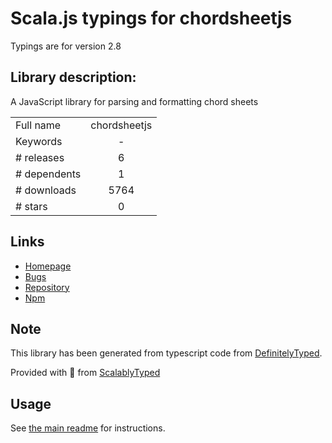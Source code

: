 
# Scala.js typings for chordsheetjs

Typings are for version 2.8

## Library description:
A JavaScript library for parsing and formatting chord sheets

|                    |                 |
| ------------------ | :-------------: |
| Full name          | chordsheetjs |
| Keywords           | - |
| # releases         | 6 |
| # dependents       | 1 |
| # downloads        | 5764 |
| # stars            | 0 |

## Links
- [Homepage](https://github.com/martijnversluis/ChordSheetJS)
- [Bugs](https://github.com/martijnversluis/ChordSheetJS/issues)
- [Repository](https://github.com/martijnversluis/ChordSheetJS)
- [Npm](https://www.npmjs.com/package/chordsheetjs)
    


## Note
This library has been generated from typescript code from [DefinitelyTyped](https://definitelytyped.org).

Provided with :purple_heart: from [ScalablyTyped](https://github.com/oyvindberg/ScalablyTyped)

## Usage
See [the main readme](../../readme.md) for instructions.


